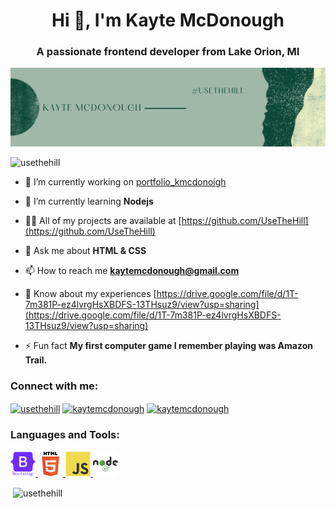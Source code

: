 <h1 align="center">Hi 👋, I'm Kayte McDonough</h1>
<h3 align="center">A passionate frontend developer from Lake Orion, MI</h3>
<img src="assets/banner_github.png" alt="image with name Kayte McDonough on it."><br>


<p align="left"> <img src="https://komarev.com/ghpvc/?username=usethehill&label=Profile%20views&color=0e75b6&style=flat" alt="usethehill" /> </p>

- 🔭 I’m currently working on [portfolio_kmcdonoigh](https://usethehill.github.io/portfolio_kmcdonough/)

- 🌱 I’m currently learning **Nodejs**

- 👨‍💻 All of my projects are available at [https://github.com/UseTheHill](https://github.com/UseTheHill)

- 💬 Ask me about **HTML & CSS**

- 📫 How to reach me **kaytemcdonough@gmail.com**

- 📄 Know about my experiences [https://drive.google.com/file/d/1T-7m381P-ez4lvrgHsXBDFS-13THsuz9/view?usp=sharing](https://drive.google.com/file/d/1T-7m381P-ez4lvrgHsXBDFS-13THsuz9/view?usp=sharing)

- ⚡ Fun fact **My first computer game I remember playing was Amazon Trail.**

<h3 align="left">Connect with me:</h3>
<p align="left">
<a href="https://twitter.com/usethehill" target="blank"><img align="center" src="https://cdn.jsdelivr.net/npm/simple-icons@3.0.1/icons/twitter.svg" alt="usethehill" height="30" width="40" /></a>
<a href="https://linkedin.com/in/kaytemcdonough" target="blank"><img align="center" src="https://cdn.jsdelivr.net/npm/simple-icons@3.0.1/icons/linkedin.svg" alt="kaytemcdonough" height="30" width="40" /></a>
<a href="https://instagram.com/kaytemcdonough" target="blank"><img align="center" src="https://cdn.jsdelivr.net/npm/simple-icons@3.0.1/icons/instagram.svg" alt="kaytemcdonough" height="30" width="40" /></a>
</p>

<h3 align="left">Languages and Tools:</h3>
<p align="left"> <a href="https://getbootstrap.com" target="_blank"> <img src="https://raw.githubusercontent.com/devicons/devicon/master/icons/bootstrap/bootstrap-plain-wordmark.svg" alt="bootstrap" width="40" height="40"/> </a> <a href="https://www.w3.org/html/" target="_blank"> <img src="https://raw.githubusercontent.com/devicons/devicon/master/icons/html5/html5-original-wordmark.svg" alt="html5" width="40" height="40"/> </a> <a href="https://developer.mozilla.org/en-US/docs/Web/JavaScript" target="_blank"> <img src="https://raw.githubusercontent.com/devicons/devicon/master/icons/javascript/javascript-original.svg" alt="javascript" width="40" height="40"/> </a> <a href="https://nodejs.org" target="_blank"> <img src="https://raw.githubusercontent.com/devicons/devicon/master/icons/nodejs/nodejs-original-wordmark.svg" alt="nodejs" width="40" height="40"/> </a> </p>

<p>&nbsp;<img align="center" src="https://github-readme-stats.vercel.app/api?username=usethehill&show_icons=true&locale=en" alt="usethehill" /></p>
